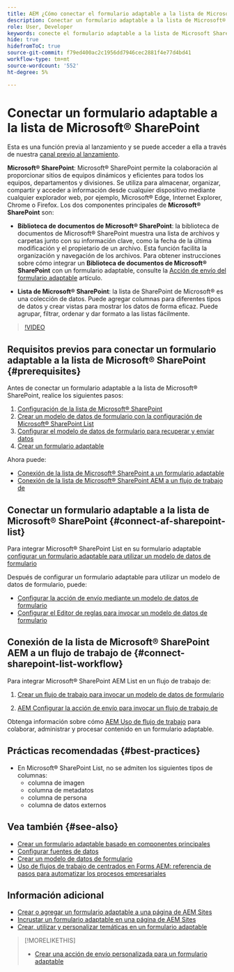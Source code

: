 ```yaml
---
title: AEM ¿Cómo conectar el formulario adaptable a la lista de Microsoft® SharePoint?
description: Conectar un formulario adaptable a la lista de Microsoft® SharePoint. Obtenga información sobre cómo configurar la lista de Microsoft® SharePoint y crear un modelo de datos de formulario con la configuración. Además, aprenderá a integrar el FDM con su formulario adaptable.
role: User, Developer
keywords: conecte el formulario adaptable a la lista de Microsoft SharePoint, conecte el formulario adaptable a la lista de Microsoft SharePoint, integre el formulario adaptable a la lista de Microsoft SharePoint, integre el formulario adaptable a la lista de AEM AEM, envíe datos de un formulario adaptable a la lista de Microsoft, envíe el flujo de trabajo a la lista de SharePoint y envíe el formulario adaptable a la lista de SharePoint AEM SharePoint.
hide: true
hidefromToC: true
source-git-commit: f79ed400ac2c1956dd7946cec2881f4e77d4bd41
workflow-type: tm+mt
source-wordcount: '552'
ht-degree: 5%

---
```



# Conectar un formulario adaptable a la lista de Microsoft® SharePoint

<span class="preview"> Esta es una función previa al lanzamiento y se puede acceder a ella a través de nuestra [canal previo al lanzamiento](https://experienceleague.adobe.com/docs/experience-manager-cloud-service/content/release-notes/prerelease.html#new-features). </span>

**Microsoft® SharePoint**: Microsoft® SharePoint permite la colaboración al proporcionar sitios de equipos dinámicos y eficientes para todos los equipos, departamentos y divisiones. Se utiliza para almacenar, organizar, compartir y acceder a información desde cualquier dispositivo mediante cualquier explorador web, por ejemplo, Microsoft® Edge, Internet Explorer, Chrome o Firefox. Los dos componentes principales de **Microsoft® SharePoint** son:

* **Biblioteca de documentos de Microsoft® SharePoint**: la biblioteca de documentos de Microsoft® SharePoint muestra una lista de archivos y carpetas junto con su información clave, como la fecha de la última modificación y el propietario de un archivo. Esta función facilita la organización y navegación de los archivos.
Para obtener instrucciones sobre cómo integrar un **Biblioteca de documentos de Microsoft® SharePoint** con un formulario adaptable, consulte la [Acción de envío del formulario adaptable](/help/forms/configuring-submit-actions.md#submit-to-sharepoint) artículo.

* **Lista de Microsoft® SharePoint**: la lista de SharePoint de Microsoft® es una colección de datos. Puede agregar columnas para diferentes tipos de datos y crear vistas para mostrar los datos de forma eficaz. Puede agrupar, filtrar, ordenar y dar formato a las listas fácilmente.

>[!VIDEO](https://video.tv.adobe.com/v/3424820/connect-aem-adaptive-form-to-sharepointlist/?quality=12&learn=on)

## Requisitos previos para conectar un formulario adaptable a la lista de Microsoft® SharePoint {#prerequisites}

Antes de conectar un formulario adaptable a la lista de Microsoft® SharePoint, realice los siguientes pasos:

1. [Configuración de la lista de Microsoft® SharePoint](/help/forms/configure-data-sources.md#configure-microsoft-sharepoint-list)
1. [Crear un modelo de datos de formulario con la configuración de Microsoft® SharePoint List](/help/forms/create-form-data-models.md)
1. [Configurar el modelo de datos de formulario para recuperar y enviar datos](/help/forms/work-with-form-data-model.md#configure-services)
1. [Crear un formulario adaptable](/help/forms/creating-adaptive-form-core-components.md)

Ahora puede:

* [Conexión de la lista de Microsoft® SharePoint a un formulario adaptable](#connect-an-adaptive-form-to-microsoft-sharepoint-list-connect-af-sharepoint-list)
* [Conexión de la lista de Microsoft® SharePoint AEM a un flujo de trabajo de](#connect-sharepoint-list-workflow)

## Conectar un formulario adaptable a la lista de Microsoft® SharePoint {#connect-af-sharepoint-list}

Para integrar Microsoft® SharePoint List en su formulario adaptable [configurar un formulario adaptable para utilizar un modelo de datos de formulario](/help/forms/creating-adaptive-form-core-components.md#configure-a-schema-or-form-data-model-for-an-adaptive-formconfigure-schema-or-data-model-for-form)

Después de configurar un formulario adaptable para utilizar un modelo de datos de formulario, puede:

* [Configurar la acción de envío mediante un modelo de datos de formulario](/help/forms/configuring-submit-actions.md#submit-using-form-data-model)
* [Configurar el Editor de reglas para invocar un modelo de datos de formulario](/help/forms/rule-editor.md#invoke-form-data-model-service-invoke)

## Conexión de la lista de Microsoft® SharePoint AEM a un flujo de trabajo de {#connect-sharepoint-list-workflow}

Para integrar Microsoft® SharePoint AEM List en un flujo de trabajo de:

1. [Crear un flujo de trabajo para invocar un modelo de datos de formulario](https://experienceleague.adobe.com/docs/experience-manager-65/developing/extending-aem/extending-workflows/workflows-models.html?lang=es)

   <!--
    To create a new workflow with the editor, perform the following steps:
    1.  Go to your **AEM Forms Author** instance > **[!UICONTROL Tools]** > **[!UICONTROL Workflow]** > **[!UICONTROL Models]**.
    1.  Click **[!UICONTROL Create]** > **[!UICONTROL Create Model]**. The Add Workflow Model dialog appears. 
    1. Specify **[!UICONTROL Title]** and **[!UICONTROL Name (optional)]**.
    1. Click **[!UICONTROL Done]**. The new model is listed in the Workflow Models console.
    1. Select your new workflow, then use **[!UICONTROL Edit]** to open it for configuration.
    1. Add **[!UICONTROL Invoke Form Data Model Service]** step to your workflow.
    1. Confirm the changes with Sync (editor toolbar) to generate the runtime model.
    -->

1. [AEM Configurar la acción de envío para invocar un flujo de trabajo de](/help/forms/configuring-submit-actions.md#invoke-an-aem-workflow)


Obtenga información sobre cómo [AEM Uso de flujo de trabajo](https://experienceleague.adobe.com/docs/experience-manager-learn/foundation/workflow/use-workflow.html) para colaborar, administrar y procesar contenido en un formulario adaptable.

## Prácticas recomendadas {#best-practices}

<!-- * For storing data in a tabular format or implementing data permissions, it is advisable to use Microsoft® SharePoint List rather than Microsoft® SharePoint Document Library. -->
* En Microsoft® SharePoint List, no se admiten los siguientes tipos de columnas:
   * columna de imagen
   * columna de metadatos
   * columna de persona
   * columna de datos externos

## Vea también {#see-also}

* [Crear un formulario adaptable basado en componentes principales](/help/forms/creating-adaptive-form-core-components.md)
* [Configurar fuentes de datos](/help/forms/configuring-submit-actions.md)
* [Crear un modelo de datos de formulario](/help/forms/create-form-data-models.md)
* [Uso de flujos de trabajo de centrados en Forms AEM: referencia de pasos para automatizar los procesos empresariales](/help/forms/aem-forms-workflow-step-reference.md)

## Información adicional

* [Crear o agregar un formulario adaptable a una página de AEM Sites](/help/forms/create-or-add-an-adaptive-form-to-aem-sites-page.md)
* [Incrustar un formulario adaptable en una página de AEM Sites](/help/forms/embed-adaptive-form-aem-sites.md)
* [Crear, utilizar y personalizar temáticas en un formulario adaptable](/help/forms/using-themes-in-core-components.md)

>[!MORELIKETHIS]
>
>* [Crear una acción de envío personalizada para un formulario adaptable](/help/forms/custom-submit-action-form.md)





